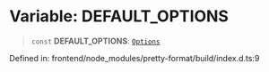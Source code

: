 # Variable: DEFAULT\_OPTIONS

> `const` **DEFAULT\_OPTIONS**: [`Options`](../type-aliases/Options.md)

Defined in: frontend/node\_modules/pretty-format/build/index.d.ts:9
